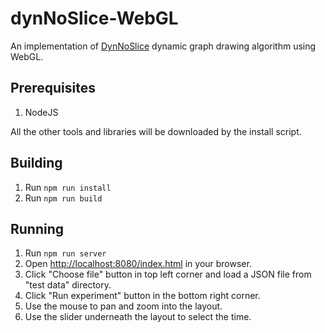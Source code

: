 # dynNoSlice-WebGL

An implementation of [DynNoSlice](https://arxiv.org/abs/1709.00372) dynamic graph drawing algorithm using WebGL.

## Prerequisites
1. NodeJS

All the other tools and libraries will be downloaded by the install script.

## Building
1. Run `npm run install`
2. Run `npm run build`

## Running
1. Run `npm run server`
2. Open [http://localhost:8080/index.html](http://localhost:8080/index.html) in your browser.
3. Click "Choose file" button in top left corner and load a JSON file from "test data" directory.
4. Click "Run experiment" button in the bottom right corner.
5. Use the mouse to pan and zoom into the layout.
6. Use the slider underneath the layout to select the time.
